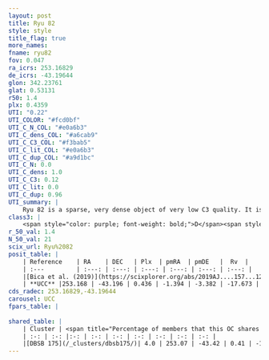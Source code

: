 ```yaml
---
layout: post
title: Ryu 82
style: style
title_flag: true
more_names: 
fname: ryu82
fov: 0.047
ra_icrs: 253.16829
de_icrs: -43.19644
glon: 342.23761
glat: 0.53131
r50: 1.4
plx: 0.4359
UTI: "0.22"
UTI_COLOR: "#fcd0bf"
UTI_C_N_COL: "#e0a6b3"
UTI_C_dens_COL: "#a6cab9"
UTI_C_C3_COL: "#f3bab5"
UTI_C_lit_COL: "#e0a6b3"
UTI_C_dup_COL: "#a9d1bc"
UTI_C_N: 0.0
UTI_C_dens: 1.0
UTI_C_C3: 0.12
UTI_C_lit: 0.0
UTI_C_dup: 0.96
UTI_summary: |
    Ryu 82 is a sparse, very dense object of very low C3 quality. It is rarely studied in the literature, with no articles listed in the last 6 years.This is a unique object, which shares a very small percentage of members with at least one previously reported entry.<br><br><span style="color: #99180f; font-weight: bold;">Warning: </span>contains less than 25 stars with <i>P>0.5</i> estimated.
class3: |
    <span style="color: purple; font-weight: bold;">D</span><span style="color: red; font-weight: bold;">C</span>
r_50_val: 1.4
N_50_val: 21
scix_url: Ryu%2082
posit_table: |
    | Reference    | RA    | DEC   | Plx  | pmRA  | pmDE   |  Rv  |
    | :---         | :---: | :---: | :---: | :---: | :---: | :---: |
    |[Bica et al. (2019)](https://scixplorer.org/abs/2019AJ....157...12B) | 253.168 | -43.181 | -- | -- | -- | -- |
    | **UCC** |253.168 | -43.196 | 0.436 | -1.394 | -3.382 | -17.673 | 
cds_radec: 253.16829,-43.19644
carousel: UCC
fpars_table: |
    
shared_table: |
    | Cluster | <span title="Percentage of members that this OC shares with the ones listed">%</span>   | RA   | DEC   | Plx   | pmRA  | pmDE  | Rv | UTI |
    | :-: | :-: |:-: | :-: | :-: | :-: | :-: | :-: | :-: |
    |[DBSB 175](/_clusters/dbsb175/)| 4.0 | 253.07 | -43.42 | 0.41 | -1.26 | -3.82 | -23.94 |0.05 |
---
```

